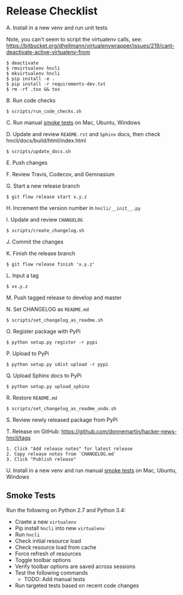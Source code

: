 Release Checklist
=================

A. Install in a new venv and run unit tests

Note, you can't seem to script the virtualenv calls, see:
https://bitbucket.org/dhellmann/virtualenvwrapper/issues/219/cant-deactivate-active-virtualenv-from

    $ deactivate
    $ rmvirtualenv hncli
    $ mkvirtualenv hncli
    $ pip install -e .
    $ pip install -r requirements-dev.txt
    $ rm -rf .tox && tox

B. Run code checks

    $ scripts/run_code_checks.sh

C. Run manual [smoke tests](#smoke-tests) on Mac, Ubuntu, Windows

D. Update and review `README.rst` and `Sphinx` docs, then check hncli/docs/build/html/index.html

    $ scripts/update_docs.sh

E. Push changes

F. Review Travis, Codecov, and Gemnasium

G. Start a new release branch

    $ git flow release start x.y.z

H. Increment the version number in `hncli/__init__.py`

I. Update and review `CHANGELOG`

    $ scripts/create_changelog.sh

J. Commit the changes

K. Finish the release branch

    $ git flow release finish 'x.y.z'

L. Input a tag

    $ vx.y.z

M. Push tagged release to develop and master

N. Set CHANGELOG as `README.md`

    $ scripts/set_changelog_as_readme.sh

O. Register package with PyPi

    $ python setup.py register -r pypi

P. Upload to PyPi

    $ python setup.py sdist upload -r pypi

Q. Upload Sphinx docs to PyPi

    $ python setup.py upload_sphinx

R. Restore `README.md`

    $ scripts/set_changelog_as_readme_undo.sh

S. Review newly released package from PyPi

T. Release on GitHub: https://github.com/donnemartin/hacker-news-hncli/tags

    1. Click "Add release notes" for latest release
    2. Copy release notes from `CHANGELOG.md`
    3. Click "Publish release"

U. Install in a new venv and run manual [smoke tests](#smoke-tests) on Mac, Ubuntu, Windows

## Smoke Tests

Run the following on Python 2.7 and Python 3.4:

* Craete a new `virtualenv`
* Pip install `hncli` into new `virtualenv`
* Run `hncli`
* Check initial resource load
* Check resource load from cache
* Force refresh of resources
* Toggle toolbar options
* Verify toolbar options are saved across sessions
* Test the following commands
    * TODO: Add manual tests
* Run targeted tests based on recent code changes
